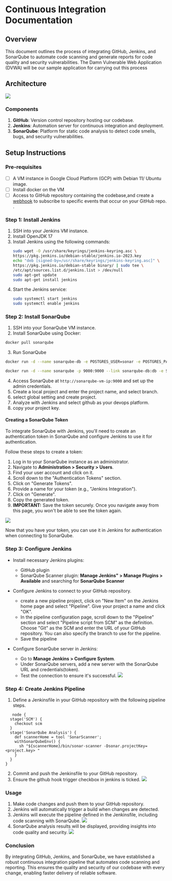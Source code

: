 # Continuous Integration Documentation

## Overview

This document outlines the process of integrating GitHub, Jenkins, and SonarQube to automate code scanning and generate reports for code quality and security vulnerabilities. The Damn Vulnerable Web Application (DVWA) will be our sample application for carrying out this process  

## Architecture

![](Architecture.png)

### Components

1. **GitHub**: Version control repository hosting our codebase.
2. **Jenkins**: Automation server for continuous integration and deployment.
3. **SonarQube**: Platform for static code analysis to detect code smells, bugs, and security vulnerabilities.

## Setup Instructions

### Pre-requisites

- [ ] A VM instance in Google Cloud Platform (GCP) with Debian 11/ Ubuntu image.
- [ ] Install docker on the VM
- [ ] Access to GitHub repository containing the codebase,and create a [webhook](https://docs.github.com/en/webhooks/using-webhooks/creating-webhooks) to subscribe to specific events that occur on your GitHub repo.
.

### Step 1: Install Jenkins

1. SSH into your Jenkins VM instance.
2. Install OpenJDK 17
3. Install Jenkins using the following commands:
   ```bash
   sudo wget -O /usr/share/keyrings/jenkins-keyring.asc \
   https://pkg.jenkins.io/debian-stable/jenkins.io-2023.key
   echo "deb [signed-by=/usr/share/keyrings/jenkins-keyring.asc]" \
   https://pkg.jenkins.io/debian-stable binary/ | sudo tee \
   /etc/apt/sources.list.d/jenkins.list > /dev/null
   sudo apt-get update
   sudo apt-get install jenkins

4. Start the Jenkins service:
   ```bash
   sudo systemctl start jenkins
   sudo systemctl enable jenkins

### Step 2: Install SonarQube
1.  SSH into your SonarQube VM instance.
2.  Install SonarQube using Docker:
   ```bash
docker pull sonarqube
```
3.  Run SonarQube
```bash
docker run -d --name sonarqube-db -e POSTGRES_USER=sonar -e POSTGRES_PASSWORD=sonar -e POSTGRES_DB=sonarqube postgres:alpine
```


```bash
docker run -d --name sonarqube -p 9000:9000 --link sonarqube-db:db -e SONAR_JDBC_URL=jdbc:postgresql://db:5432/sonarqube -e SONAR_JDBC_USERNAME=sonar -e SONAR_JDBC_PASSWORD=sonar sonarqube
```
4. Access SonarQube at `http://sonarqube-vm-ip:9000` and set up the admin credentials.
5.  Create a local project and enter the project name, and select branch.
6.  select global setting and create project.
7.  Analyze with Jenkins and select github as your devops platform.
8.  copy your project key.
#### Creating a SonarQube Token

To integrate SonarQube with Jenkins, you'll need to create an authentication token in SonarQube and configure Jenkins to use it for authentication.

Follow these steps to create a token:

1. Log in to your SonarQube instance as an administrator.
2. Navigate to **Administration > Security > Users**.
3. Find your user account and click on it.
4. Scroll down to the "Authentication Tokens" section.
5. Click on "Generate Tokens".
6. Provide a name for your token (e.g., "Jenkins Integration").
7. Click on "Generate".
8. Copy the generated token.
9. **IMPORTANT:** Save the token securely. Once you navigate away from this page, you won't be able to see the token again.

![](token-creation.png)

Now that you have your token, you can use it in Jenkins for authentication when connecting to SonarQube.


   
### Step 3: Configure Jenkins

- Install necessary Jenkins plugins:
  - GitHub plugin
  - SonarQube Scanner plugin: **Manage Jenkins" > Manage Plugins > Available** and searching for **SonarQube Scanner**
    
- Configure Jenkins to connect to your GitHub repository.
   - create a new pipeline project, click on "New Item" on the Jenkins home page and select "Pipeline". Give your project a name and click "OK".
   - In the pipeline configuration page, scroll down to the "Pipeline" section and select "Pipeline script from SCM" as the definition. Choose "Git" as the SCM and enter the URL 
     of your GitHub repository. You can also specify the branch to use for the pipeline.
   - Save the pipeline
     
     
  
- Configure SonarQube server in Jenkins:
  - Go to **Manage Jenkins > Configure System**.
  - Under SonarQube servers, add a new server with the SonarQube URL and credentials(token).
  - Test the connection to ensure it's successful.
    ![](sonar-config.png)

### Step 4: Create Jenkins Pipeline

1. Define a Jenkinsfile in your GitHub repository with the following pipeline steps.
```
   node {
  stage('SCM') {
    checkout scm
  }
  stage('SonarQube Analysis') {
    def scannerHome = tool 'SonarScanner';
    withSonarQubeEnv() {
      sh "${scannerHome}/bin/sonar-scanner -Dsonar.projectKey=<project.key> "
    }
  }
}
```

2. Commit and push the Jenkinsfile to your GitHub repository.
3. Ensure the github hook trigger checkbox in jenkins is ticked.
   ![](checkbox.png)

### Usage

1. Make code changes and push them to your GitHub repository.
2. Jenkins will automatically trigger a build when changes are detected. 
3. Jenkins will execute the pipeline defined in the Jenkinsfile, including code scanning with SonarQube.
   ![](pipeline.png)
5. SonarQube analysis results will be displayed, providing insights into code quality and security.
   ![](sonarqube_report.png)

### Conclusion

By integrating GitHub, Jenkins, and SonarQube, we have established a robust continuous integration pipeline that automates code scanning and reporting. This ensures the quality and security of our codebase with every change, enabling faster delivery of reliable software.

